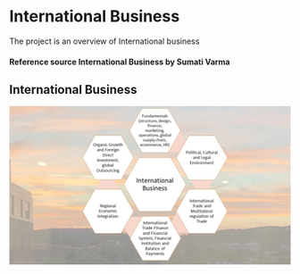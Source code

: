 # International Business

The project is an overview of International business 

#### Reference source International Business by Sumati Varma

## International Business
![image](InternationalBusiness.jpg)
